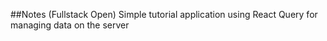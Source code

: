##Notes (Fullstack Open)
Simple tutorial application using React Query for managing data on the server
